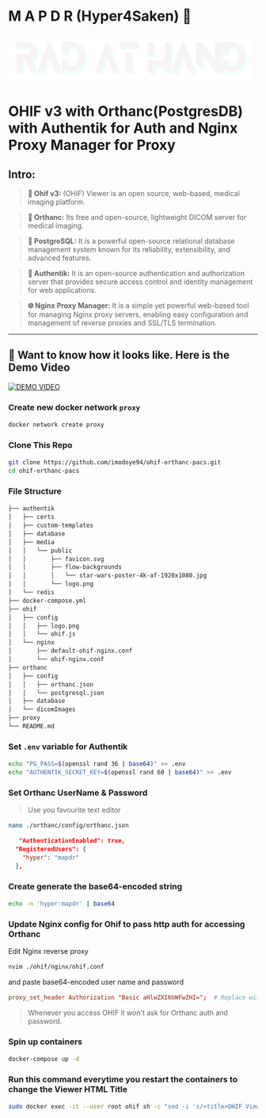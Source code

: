 # M A P D R (Hyper4Saken) 🤘

![MAPDR](https://github.com/hyper4saken/ohif-orthanc-pacs/blob/main/ohif/config/logo.png)

# OHIF v3 with Orthanc(PostgresDB) with Authentik for Auth and Nginx Proxy Manager for Proxy

## Intro:
> **🩻 Ohif v3:** (OHIF) Viewer is an open source, web-based, medical imaging platform.

> **📀 Orthanc:** Its free and open-source, lightweight DICOM server for medical imaging.

> **🐘 PostgreSQL:** It is a powerful open-source relational database management system known for its reliability, extensibility, and advanced features.

> **🔐 Authentik:** It is an open-source authentication and authorization server that provides secure access control and identity management for web applications.

> **🌐 Nginx Proxy Manager:** It is a simple yet powerful web-based tool for managing Nginx proxy servers, enabling easy configuration and management of reverse proxies and SSL/TLS termination.

---
## 🤔 Want to know how it looks like. Here is the Demo Video
[![DEMO VIDEO](https://img.youtube.com/vi/2Sde7z1E_y8/0.jpg)](https://www.youtube.com/watch?v=2Sde7z1E_y8)

### Create new docker network `proxy`

```bash
docker network create proxy
```

### Clone This Repo

```bash
git clone https://github.com/imodoye94/ohif-orthanc-pacs.git
cd ohif-orthanc-pacs
```

### File Structure

```bash
├── authentik
│   ├── certs
│   ├── custom-templates
│   ├── database
│   ├── media
│   │   └── public
│   │       ├── favicon.svg
│   │       ├── flow-backgrounds
│   │       │   └── star-wars-poster-4k-af-1920x1080.jpg
│   │       └── logo.png
│   └── redis
├── docker-compose.yml
├── ohif
│   ├── config
│   │   ├── logo.png
│   │   └── ohif.js
│   └── nginx
│       ├── default-ohif-nginx.conf
│       └── ohif-nginx.conf
├── orthanc
│   ├── config
│   │   ├── orthanc.json
│   │   └── postgresql.json
│   ├── database
│   └── dicomImages
├── proxy
└── README.md
```

### Set `.env` variable for Authentik

```bash
echo "PG_PASS=$(openssl rand 36 | base64)" >> .env
echo "AUTHENTIK_SECRET_KEY=$(openssl rand 60 | base64)" >> .env
```

### Set Orthanc UserName & Password
> Use you favourite text editor
```bash
nano ./orthanc/config/orthanc.json
```
```json
   "AuthenticationEnabled": true,
  "RegisteredUsers": {
    "hyper": "mapdr"
  },
```

### Create generate the base64-encoded string
```bash
echo -n 'hyper:mapdr' | base64
```

### Update Nginx config for Ohif to pass http auth for accessing Orthanc
Edit Nginx reverse proxy
```bash
nvim ./ohif/nginx/ohif.conf
```
and paste base64-encoded user name and password

```conf
proxy_set_header Authorization "Basic aHlwZXI6bWFwZHI=";  # Replace with base64-encoded credentials
```
> Whenever you access OHIF it won't ask for Orthanc auth and password. 

### Spin up containers
```bash
docker-compose up -d
```

### Run this command everytime you restart the containers to change the Viewer HTML Title
```bash
sudo docker exec -it --user root ohif sh -c "sed -i 's/<title>OHIF Viewer<\/title>/<title>Mediverse DICOM Viewer<\/title>/' /usr/share/nginx/html/index.html"
```
